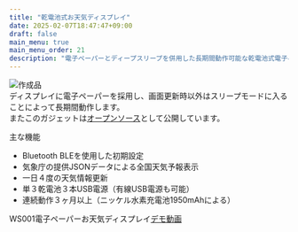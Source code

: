 ```yaml
---
title: "乾電池式お天気ディスプレイ"
date: 2025-02-07T18:47:47+09:00
draft: false
main_menu: true
main_menu_order: 21
description: "電子ペーパーとディープスリープを併用した長期間動作可能な乾電池式電子ペーパーお天気ディスプレイです。"
---
```

![作成品](/image/2025-02-07-ws001.png)  
ディスプレイに電子ペーパーを採用し、画面更新時以外はスリープモードに入ることによって長期間動作します。  
またこのガジェットは[オープンソース](https://github.com/alchg/WS001)として公開しています。  
  
主な機能  
- Bluetooth BLEを使用した初期設定  
- 気象庁の提供JSONデータによる全国天気予報表示  
- 一日４度の天気情報更新  
- 単３乾電池３本USB電源（有線USB電源も可能）  
- 連続動作３ヶ月以上（ニッケル水素充電池1950mAhによる）  

WS001電子ペーパーお天気ディスプレイ[デモ動画](https://www.youtube.com/watch?v=AUWunUDCPlQ)  
